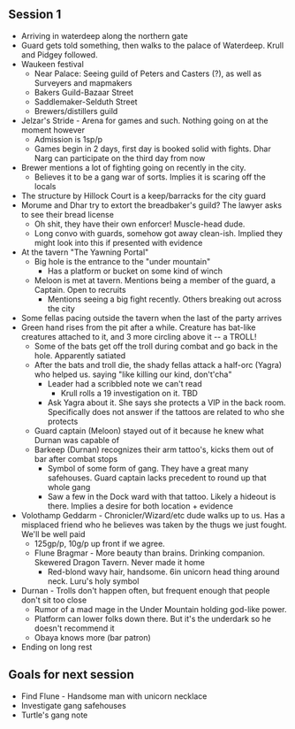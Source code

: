 ## Session 1
* Arriving in waterdeep along the northern gate
* Guard gets told something, then walks to the palace of Waterdeep. Krull and Pidgey followed.
* Waukeen festival
  * Near Palace: Seeing guild of Peters and Casters (?), as well as Surveyers and mapmakers
  * Bakers Guild-Bazaar Street
  * Saddlemaker-Selduth Street
  * Brewers/distillers guild
* Jelzar's Stride - Arena for games and such. Nothing going on at the moment however
  * Admission is 1sp/p
  * Games begin in 2 days, first day is booked solid with fights. Dhar Narg can participate on the third day from now
* Brewer mentions a lot of fighting going on recently in the city.
  * Believes it to be a gang war of sorts. Implies it is scaring off the locals
* The structure by Hillock Court is a keep/barracks for the city guard
* Morume and Dhar try to extort the breadbaker's guild? The lawyer asks to see their bread license
  * Oh shit, they have their own enforcer! Muscle-head dude.
  * Long convo with guards, somehow got away clean-ish. Implied they might look into this if presented with evidence
* At the tavern "The Yawning Portal"
  * Big hole is the entrance to the "under mountain"
    * Has a platform or bucket on some kind of winch
  * Meloon is met at tavern. Mentions being a member of the guard, a Captain. Open to recruits
    * Mentions seeing a big fight recently. Others breaking out across the city
* Some fellas pacing outside the tavern when the last of the party arrives
* Green hand rises from the pit after a while. Creature has bat-like creatures attached to it, and 3 more circling above it -- a TROLL!
  * Some of the bats get off the troll during combat and go back in the hole. Apparently satiated
  * After the bats and troll die, the shady fellas attack a half-orc (Yagra) who helped us. saying "like killing our kind, don't'cha"
    * Leader had a scribbled note we can't read
      * Krull rolls a 19 investigation on it. TBD
    * Ask Yagra about it. She says she protects a VIP in the back room. Specifically does not answer if the tattoos are related to who she protects
  * Guard captain (Meloon) stayed out of it because he knew what Durnan was capable of
  * Barkeep (Durnan) recognizes their arm tattoo's, kicks them out of bar after combat stops
    * Symbol of some form of gang. They have a great many safehouses. Guard captain lacks precedent to round up that whole gang
    * Saw a few in the Dock ward with that tattoo. Likely a hideout is there. Implies a desire for both location + evidence
* Volothamp Geddarm - Chronicler/Wizard/etc dude walks up to us. Has a misplaced friend who he believes was taken by the thugs we just fought. We'll be well paid
  * 125gp/p, 10g/p up front if we agree.
  * Flune Bragmar - More beauty than brains. Drinking companion. Skewered Dragon Tavern. Never made it home
    * Red-blond wavy hair, handsome. 6in unicorn head thing around neck. Luru's holy symbol
* Durnan - Trolls don't happen often, but frequent enough that people don't sit too close
  * Rumor of a mad mage in the Under Mountain holding god-like power.
  * Platform can lower folks down there. But it's the underdark so he doesn't recommend it
  * Obaya knows more (bar patron)
* Ending on long rest

## Goals for next session
* Find Flune - Handsome man with unicorn necklace
* Investigate gang safehouses
* Turtle's gang note
